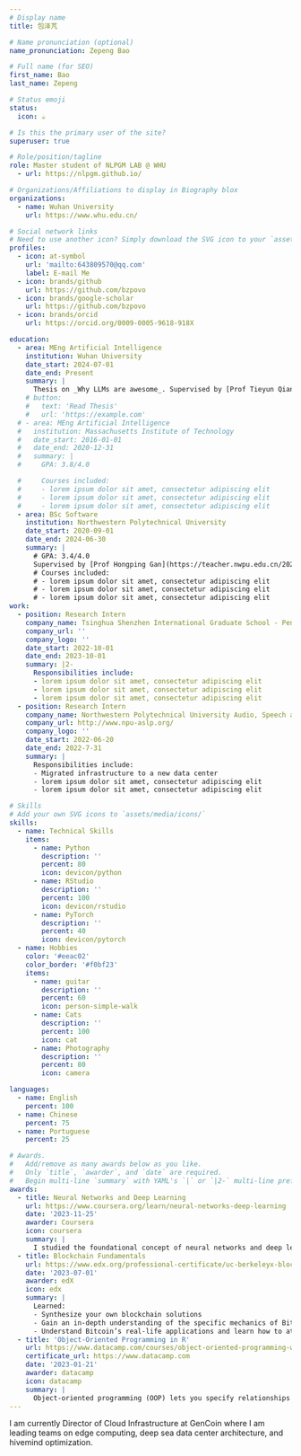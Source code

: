 ```yaml
---
# Display name
title: 包泽芃

# Name pronunciation (optional)
name_pronunciation: Zepeng Bao

# Full name (for SEO)
first_name: Bao
last_name: Zepeng

# Status emoji
status:
  icon: ☕️

# Is this the primary user of the site?
superuser: true

# Role/position/tagline
role: Master student of NLPGM LAB @ WHU
  - url: https://nlpgm.github.io/

# Organizations/Affiliations to display in Biography blox
organizations:
  - name: Wuhan University
    url: https://www.whu.edu.cn/

# Social network links
# Need to use another icon? Simply download the SVG icon to your `assets/media/icons/` folder.
profiles:
  - icon: at-symbol
    url: 'mailto:643809570@qq.com'
    label: E-mail Me
  - icon: brands/github
    url: https://github.com/bzpovo
  - icon: brands/google-scholar
    url: https://github.com/bzpovo
  - icon: brands/orcid
    url: https://orcid.org/0009-0005-9618-918X

education:
  - area: MEng Artificial Intelligence
    institution: Wuhan University
    date_start: 2024-07-01
    date_end: Present
    summary: |
      Thesis on _Why LLMs are awesome_. Supervised by [Prof Tieyun Qian](http://jszy.whu.edu.cn/qiantieyun/zh_CN/more/236169/jsjjgd/index.htm). 
    # button:
    #   text: 'Read Thesis'
    #   url: 'https://example.com'
  # - area: MEng Artificial Intelligence
  #   institution: Massachusetts Institute of Technology
  #   date_start: 2016-01-01
  #   date_end: 2020-12-31
  #   summary: |
  #     GPA: 3.8/4.0

  #     Courses included:
  #     - lorem ipsum dolor sit amet, consectetur adipiscing elit
  #     - lorem ipsum dolor sit amet, consectetur adipiscing elit
  #     - lorem ipsum dolor sit amet, consectetur adipiscing elit
  - area: BSc Software
    institution: Northwestern Polytechnical University
    date_start: 2020-09-01
    date_end: 2024-06-30
    summary: |
      # GPA: 3.4/4.0
      Supervised by [Prof Hongping Gan](https://teacher.nwpu.edu.cn/2020050020.html). 
      # Courses included:
      # - lorem ipsum dolor sit amet, consectetur adipiscing elit
      # - lorem ipsum dolor sit amet, consectetur adipiscing elit
      # - lorem ipsum dolor sit amet, consectetur adipiscing elit
work:
  - position: Research Intern
    company_name: Tsinghua Shenzhen International Graduate School - Peng Cheng Laboratory Smart Internet Group (SIG)
    company_url: ''
    company_logo: ''
    date_start: 2022-10-01
    date_end: 2023-10-01
    summary: |2-
      Responsibilities include:
      - lorem ipsum dolor sit amet, consectetur adipiscing elit
      - lorem ipsum dolor sit amet, consectetur adipiscing elit
      - lorem ipsum dolor sit amet, consectetur adipiscing elit
  - position: Research Intern
    company_name: Northwestern Polytechnical University Audio, Speech and Language Processing Group (ASLP)
    company_url: http://www.npu-aslp.org/
    company_logo: ''
    date_start: 2022-06-20
    date_end: 2022-7-31
    summary: |
      Responsibilities include:
      - Migrated infrastructure to a new data center
      - lorem ipsum dolor sit amet, consectetur adipiscing elit
      - lorem ipsum dolor sit amet, consectetur adipiscing elit

# Skills
# Add your own SVG icons to `assets/media/icons/`
skills:
  - name: Technical Skills
    items:
      - name: Python
        description: ''
        percent: 80
        icon: devicon/python
      - name: RStudio
        description: ''
        percent: 100
        icon: devicon/rstudio
      - name: PyTorch
        description: ''
        percent: 40
        icon: devicon/pytorch
  - name: Hobbies
    color: '#eeac02'
    color_border: '#f0bf23'
    items:
      - name: guitar
        description: ''
        percent: 60
        icon: person-simple-walk
      - name: Cats
        description: ''
        percent: 100
        icon: cat
      - name: Photography
        description: ''
        percent: 80
        icon: camera

languages:
  - name: English
    percent: 100
  - name: Chinese
    percent: 75
  - name: Portuguese
    percent: 25

# Awards.
#   Add/remove as many awards below as you like.
#   Only `title`, `awarder`, and `date` are required.
#   Begin multi-line `summary` with YAML's `|` or `|2-` multi-line prefix and indent 2 spaces below.
awards:
  - title: Neural Networks and Deep Learning
    url: https://www.coursera.org/learn/neural-networks-deep-learning
    date: '2023-11-25'
    awarder: Coursera
    icon: coursera
    summary: |
      I studied the foundational concept of neural networks and deep learning. By the end, I was familiar with the significant technological trends driving the rise of deep learning; build, train, and apply fully connected deep neural networks; implement efficient (vectorized) neural networks; identify key parameters in a neural network’s architecture; and apply deep learning to your own applications.
  - title: Blockchain Fundamentals
    url: https://www.edx.org/professional-certificate/uc-berkeleyx-blockchain-fundamentals
    date: '2023-07-01'
    awarder: edX
    icon: edx
    summary: |
      Learned:
      - Synthesize your own blockchain solutions
      - Gain an in-depth understanding of the specific mechanics of Bitcoin
      - Understand Bitcoin’s real-life applications and learn how to attack and destroy Bitcoin, Ethereum, smart contracts and Dapps, and alternatives to Bitcoin’s Proof-of-Work consensus algorithm
  - title: 'Object-Oriented Programming in R'
    url: https://www.datacamp.com/courses/object-oriented-programming-with-s3-and-r6-in-r
    certificate_url: https://www.datacamp.com
    date: '2023-01-21'
    awarder: datacamp
    icon: datacamp
    summary: |
      Object-oriented programming (OOP) lets you specify relationships between functions and the objects that they can act on, helping you manage complexity in your code. This is an intermediate level course, providing an introduction to OOP, using the S3 and R6 systems. S3 is a great day-to-day R programming tool that simplifies some of the functions that you write. R6 is especially useful for industry-specific analyses, working with web APIs, and building GUIs.
---
```


I am currently Director of Cloud Infrastructure at GenCoin where I am leading teams on edge computing, deep sea data center architecture, and hivemind optimization.
